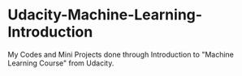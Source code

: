 # Udacity-Machine-Learning-Introduction
My Codes and Mini Projects done through Introduction to "Machine Learning Course" from Udacity.
